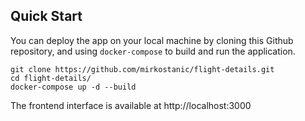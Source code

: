 ## Quick Start

You can deploy the app on your local machine by cloning this Github repository, and using `docker-compose` to build and run the application.

```
git clone https://github.com/mirkostanic/flight-details.git
cd flight-details/
docker-compose up -d --build
```

The frontend interface is available at http://localhost:3000
